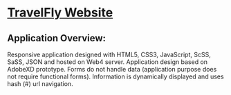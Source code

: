 # [TravelFly Website](https://in-info-web4.informatics.iupui.edu/~arihardw/homework-ten/#home)
## Application Overview: 
 Responsive application designed with HTML5, CSS3, JavaScript, ScSS, SaSS, JSON and hosted on Web4 server. Application design based on AdobeXD prototype. Forms do not handle data (application purpose does not require functional forms). Information is dynamically displayed and uses hash (#) url navigation. 
